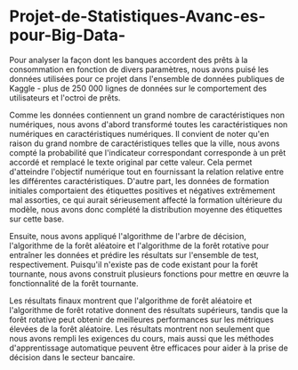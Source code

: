 # Projet-de-Statistiques-Avanc-es-pour-Big-Data-
Pour analyser la façon dont les banques accordent des prêts à la consommation en fonction de divers paramètres, nous avons puisé les données utilisées pour ce projet dans l'ensemble de données publiques de Kaggle - plus de 250 000 lignes de données sur le comportement des utilisateurs et l'octroi de prêts.

Comme les données contiennent un grand nombre de caractéristiques non numériques, nous avons d'abord transformé toutes les caractéristiques non numériques en caractéristiques numériques. Il convient de noter qu'en raison du grand nombre de caractéristiques telles que la ville, nous avons compté la probabilité que l'indicateur correspondant corresponde à un prêt accordé et remplacé le texte original par cette valeur. Cela permet d'atteindre l'objectif numérique tout en fournissant la relation relative entre les différentes caractéristiques. D'autre part, les données de formation initiales comportaient des étiquettes positives et négatives extrêmement mal assorties, ce qui aurait sérieusement affecté la formation ultérieure du modèle, nous avons donc complété la distribution moyenne des étiquettes sur cette base.

Ensuite, nous avons appliqué l'algorithme de l'arbre de décision, l'algorithme de la forêt aléatoire et l'algorithme de la forêt rotative pour entraîner les données et prédire les résultats sur l'ensemble de test, respectivement. Puisqu'il n'existe pas de code existant pour la forêt tournante, nous avons construit plusieurs fonctions pour mettre en œuvre la fonctionnalité de la forêt tournante.

Les résultats finaux montrent que l'algorithme de forêt aléatoire et l'algorithme de forêt rotative donnent des résultats supérieurs, tandis que la forêt rotative peut obtenir de meilleures performances sur les métriques élevées de la forêt aléatoire. Les résultats montrent non seulement que nous avons rempli les exigences du cours, mais aussi que les méthodes d'apprentissage automatique peuvent être efficaces pour aider à la prise de décision dans le secteur bancaire.
